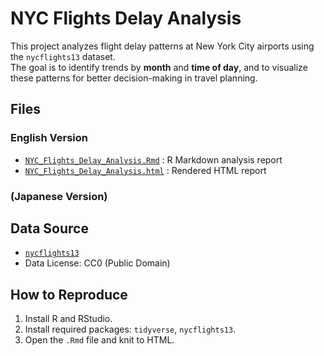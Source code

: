 # NYC Flights Delay Analysis

This project analyzes flight delay patterns at New York City airports using the `nycflights13` dataset.  
The goal is to identify trends by **month** and **time of day**, and to visualize these patterns for better decision-making in travel planning.

## Files

### English Version
- [`NYC_Flights_Delay_Analysis.Rmd`](https://github.com/YO-portfolio/My_Analysis_Projects/blob/main/NYC13_Flights_Delay_Analysis.Rmd) : R Markdown analysis report  
- [`NYC_Flights_Delay_Analysis.html`](https://github.com/YO-portfolio/My_Analysis_Projects/blob/main/NYC13_Flights_Delay_Analysis.html) : Rendered HTML report  

### (Japanese Version)


## Data Source

- [`nycflights13`](https://cran.r-project.org/web/packages/nycflights13/index.html)  
- Data License: CC0 (Public Domain)

## How to Reproduce

1. Install R and RStudio.
2. Install required packages: `tidyverse`, `nycflights13`.
3. Open the `.Rmd` file and knit to HTML.
